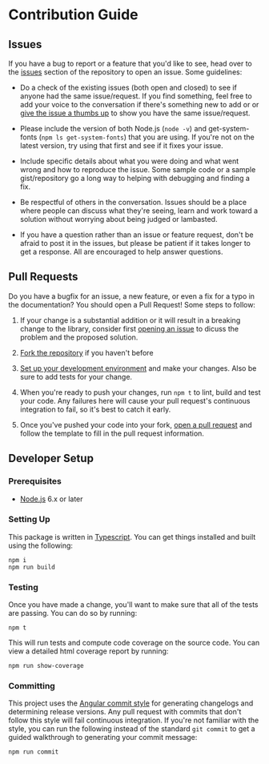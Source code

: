 # Contribution Guide

## Issues

If you have a bug to report or a feature that you'd like to see, head over to
the [issues][] section of the repository to open an issue. Some guidelines:

 * Do a check of the existing issues (both open and closed) to see if anyone had
   the same issue/request. If you find something, feel free to add your voice to
   the conversation if there's something new to add or or [give the issue a
   thumbs up][github reactions] to show you have the same issue/request.

 * Please include the version of both Node.js (`node -v`) and get-system-fonts
   (`npm ls get-system-fonts`) that you are using. If you're not on the latest
   version, try using that first and see if it fixes your issue.

 * Include specific details about what you were doing and what went wrong and
   how to reproduce the issue. Some sample code or a sample gist/repository go a 
   long way to helping with debugging and finding a fix.

 * Be respectful of others in the conversation. Issues should be a place where
   people can discuss what they're seeing, learn and work toward a solution
   without worrying about being judged or lambasted.

 * If you have a question rather than an issue or feature request, don't be
   afraid to post it in the issues, but please be patient if it takes longer to
   get a response. All are encouraged to help answer questions.

## Pull Requests

Do you have a bugfix for an issue, a new feature, or even a fix for a typo in
the documentation? You should open a Pull Request! Some steps to follow:

 1. If your change is a substantial addition or it will result in a breaking
    change to the library, consider first [opening an issue](#issues) to dicuss
    the problem and the proposed solution.

 2. [Fork the repository][github fork] if you haven't before

 3. [Set up your development environment](#developer-setup) and make your
    changes. Also be sure to add tests for your change.

 4. When you're ready to push your changes, run `npm t` to lint, build and test
    your code. Any failures here will cause your pull request's continuous
    integration to fail, so it's best to catch it early.

 5. Once you've pushed your code into your fork, [open a pull request][new pull 
    request] and follow the template to fill in the pull request information.

## Developer Setup

### Prerequisites

 * [Node.js][] 6.x or later

### Setting Up

This package is written in [Typescript][]. You can get things installed and
built using the following:

```
npm i
npm run build
```

### Testing

Once you have made a change, you'll want to make sure that all of the tests are
passing. You can do so by running:

```
npm t
```

This will run tests and compute code coverage on the source code. You can view a
detailed html coverage report by running:

```
npm run show-coverage
```

### Committing

This project uses the [Angular commit style][angular commit style] for
generating changelogs and determining release versions. Any pull request with
commits that don't follow this style will fail continuous integration. If you're
not familiar with the style, you can run the following instead of the standard
`git commit` to get a guided walkthrough to generating your commit message:

```
npm run commit
```

[issues]: https://github.com/princjef/get-system-fonts/issues
[new pull request]: https://github.com/princjef/get-system-fonts/compare
[angular commit style]: https://github.com/angular/angular/blob/master/CONTRIBUTING.md#-commit-message-guidelines
[github reactions]: https://blog.github.com/2016-03-10-add-reactions-to-pull-requests-issues-and-comments/
[github fork]: https://help.github.com/articles/fork-a-repo
[Node.js]: https://nodejs.org
[Typescript]: https://www.typescriptlang.org/